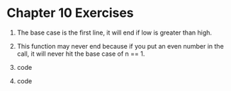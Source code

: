 # Chapter 10 Exercises

1) The base case is the first line, it will end if low is greater than high.

2) This function may never end because if you put an even number in the call, it will never hit the base case of n == 1.

3) code

4) code
